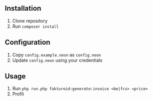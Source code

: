 ## Installation

1. Clone repository
2. Run `composer install`

## Configuration

1. Copy `config.example.neon` as `config.neon`
2. Update `config.neon` using your credentials

## Usage

1. Run `php run.php fakturoid:generate:invoice <be|fcs> <price>`
2. Profit
